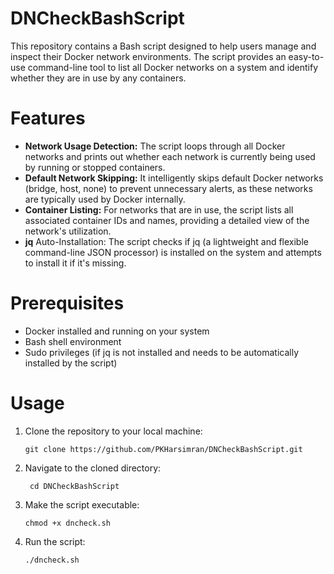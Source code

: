 # DNCheckBashScript
This repository contains a Bash script designed to help users manage and inspect their Docker network environments. The script provides an easy-to-use command-line tool to list all Docker networks on a system and identify whether they are in use by any containers.


# Features

- **Network Usage Detection:** The script loops through all Docker networks and prints out whether each network is currently being used by running or stopped containers.
- **Default Network Skipping:** It intelligently skips default Docker networks (bridge, host, none) to prevent unnecessary alerts, as these networks are typically used by Docker internally.
- **Container Listing:** For networks that are in use, the script lists all associated container IDs and names, providing a detailed view of the network's utilization.
- **jq** Auto-Installation: The script checks if jq (a lightweight and flexible command-line JSON processor) is installed on the system and attempts to install it if it's missing.


# Prerequisites

- Docker installed and running on your system
- Bash shell environment
- Sudo privileges (if jq is not installed and needs to be automatically installed by the script)

# Usage

1. Clone the repository to your local machine:
   
       git clone https://github.com/PKHarsimran/DNCheckBashScript.git

3. Navigate to the cloned directory:
   
        cd DNCheckBashScript
  
5. Make the script executable:

       chmod +x dncheck.sh

7. Run the script:

       ./dncheck.sh


    

